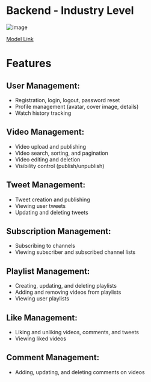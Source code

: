 # Backend - Industry Level 

![image](https://github.com/KRShashank17/Backend/assets/108650155/50e87224-ac49-4a8a-9cb6-229593649261)

[Model Link](https://app.eraser.io/workspace/MiksaRNHW9GtxAyGr7CM)

# Features
## User Management:
  * Registration, login, logout, password reset
  * Profile management (avatar, cover image, details)
  * Watch history tracking
## Video Management:
  * Video upload and publishing
  * Video search, sorting, and pagination
  * Video editing and deletion
  * Visibility control (publish/unpublish)

## Tweet Management:
 * Tweet creation and publishing
 * Viewing user tweets
 * Updating and deleting tweets

## Subscription Management:
* Subscribing to channels
* Viewing subscriber and subscribed channel lists

## Playlist Management:
* Creating, updating, and deleting playlists
* Adding and removing videos from playlists
* Viewing user playlists

## Like Management:
* Liking and unliking videos, comments, and tweets
* Viewing liked videos

## Comment Management:
* Adding, updating, and deleting comments on videos
